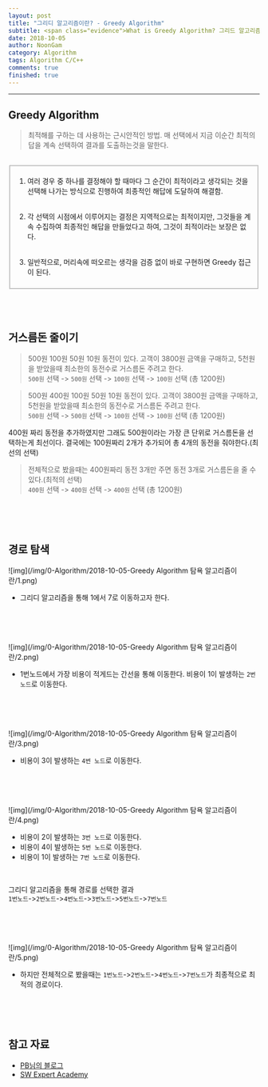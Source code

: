 ```yaml
---
layout: post
title: "그리디 알고리즘이란? - Greedy Algorithm"
subtitle: <span class="evidence">What is Greedy Algorithm? 그리드 알고리즘을 알아보자.</span>
date: 2018-10-05
author: NoonGam
category: Algorithm
tags: Algorithm C/C++
comments: true
finished: true
---
```


---

## Greedy Algorithm

> 최적해를 구하는 데 사용하는 근시안적인 방법. 매 선택에서 지금 이순간 최적의 답을 계속 선택하여 결과를 도출하는것을 말한다.

<br>
<fieldset id="gpg-fieldset">

1. 여러 경우 중 하나를 결정해야 할 때마다 그 순간이 최적이라고 생각되는 것을 선택해 나가는 방식으로 진행하여 최종적인 해답에 도달하여 해결함.<br><br>

2. 각 선택의 시점에서 이루어지는 결정은 지역적으로는 최적이지만, 그것들을 계속 수집하여 최종적인 해답을 만들었다고 하여, 그것이 최적이라는 보장은 없다.<br><br>

3. 일반적으로, 머리속에 떠오르는 생각을 검증 없이 바로 구현하면 Greedy 접근이 된다.

</fieldset>
<br><br><br>



## 거스름돈 줄이기



> 500원 100원 50원 10원 동전이 있다. 고객이 3800원 금액을 구매하고, 5천원을 받았을때
최소한의 동전수로 거스름돈 주려고 한다.<br>
`500원` 선택 -> `500원` 선택 -> `100원` 선택 -> `100원` 선택  (총 1200원)


> 500원 400원 100원 50원 10원 동전이 있다. 고객이 3800원 금액을 구매하고, 5천원을 받았을때
최소한의 동전수로 거스름돈 주려고 한다.<br>
`500원` 선택 -> `500원` 선택 -> `100원` 선택 -> `100원` 선택  (총 1200원)

<a>400원 짜리 동전을 추가하였지만 그래도 500원이라는 가장 큰 단위로 거스름돈을 선택하는게 최선이다. 결국에는 100원짜리 2개가 추가되어 총 4개의 동전을 줘야한다.(최선의 선택) </a><br>

> 전체적으로 봤을때는 400원짜리 동전 3개만 주면 동전 3개로 거스름돈을 줄 수 있다.(최적의 선택)<br>
`400원` 선택 -> `400원` 선택 -> `400원` 선택 (총 1200원)

<br><br><br>

## 경로 탐색


![img](/img/0-Algorithm/2018-10-05-Greedy Algorithm 탐욕 알고리즘이란/1.png)
- 그리디 알고리즘을 통해 1에서 7로 이동하고자 한다.

<br><br><br>

![img](/img/0-Algorithm/2018-10-05-Greedy Algorithm 탐욕 알고리즘이란/2.png)
- 1번노드에서 가장 비용이 적게드는 간선을 통해 이동한다.
비용이 1이 발생하는 `2번 노드`로 이동한다.


<br><br><br>

![img](/img/0-Algorithm/2018-10-05-Greedy Algorithm 탐욕 알고리즘이란/3.png)
- 비용이 3이 발생하는 `4번 노드`로 이동한다.


<br><br><br>

![img](/img/0-Algorithm/2018-10-05-Greedy Algorithm 탐욕 알고리즘이란/4.png)
- 비용이 2이 발생하는 `3번 노드`로 이동한다.
- 비용이 4이 발생하는 `5번 노드`로 이동한다.
- 비용이 1이 발생하는 `7번 노드`로 이동한다.
<br>

그리디 알고리즘을 통해 경로를 선택한 결과<br>
`1번노드`->`2번노드`->`4번노드`->`3번노드`->`5번노드`->`7번노드`


<br><br><br>

![img](/img/0-Algorithm/2018-10-05-Greedy Algorithm 탐욕 알고리즘이란/5.png)
- 하지만 전체적으로 봤을때는 `1번노드`->`2번노드`->`4번노드`->`7번노드`가 최종적으로
최적의 경로이다.


<br><br><br>

## 참고 자료
* [PB님의 블로그](http://blog.naver.com/PostList.nhn?blogId=foat3376)
* [SW Expert Academy](https://www.swexpertacademy.com)
